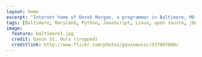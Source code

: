 ```yaml
---
layout: home
excerpt: "Internet home of Derek Morgan, a programmer in Baltimore, MD."
tags: [Baltimore, Maryland, Python, JavaScript, Linux, open source, jQuery, programming]
image:
  feature: baltimore1.jpg
  credit: Gavin St. Ours (cropped)
  creditlink: http://www.flickr.com/photos/gavinmusic/537007080/
---
```

